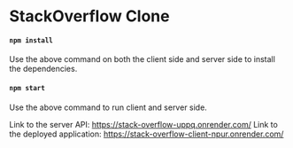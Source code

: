 # StackOverflow Clone

#### `npm install`

Use the above command on both the client side and server side to install the dependencies.

#### `npm start`

Use the above command to run client and server side.

Link to the server API: https://stack-overflow-uppq.onrender.com/
Link to the deployed application: https://stack-overflow-client-npur.onrender.com/
